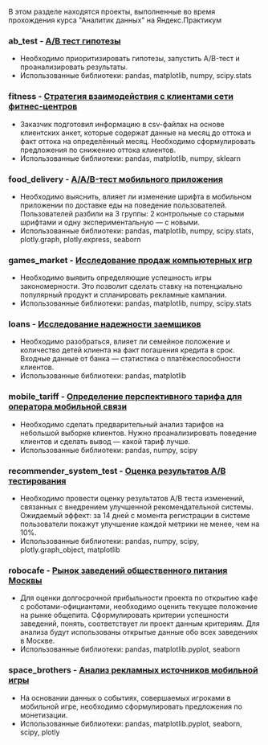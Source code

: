 В этом разделе находятся проекты, выполненные во время прохождения курса "Аналитик данных" на Яндекс.Практикум
### ab_test  - <a href='https://github.com/gilmanov-ma/yandex_praktikum/blob/main/ab%20test/ab_test.ipynb'> А/В тест гипотезы </a> <br>
- Необходимо приоритизировать гипотезы, запустить A/B-тест и проанализировать результаты.<br>
- Использованные библиотеки: pandas, matplotlib, numpy, scipy.stats<br>

### fitness  - <a href='https://github.com/gilmanov-ma/yandex_praktikum/blob/main/fitness/fitness.ipynb'> Cтратегия взаимодействия с клиентами сети фитнес-центров </a> <br>
- Заказчик подготовил информацию в csv-файлах на основе клиентских анкет, которые содержат данные на месяц до оттока и факт оттока на определённый месяц. Необходимо сформулировать предложения по снижению оттока клиентов.<br>
- Использованные библиотеки: pandas, matplotlib, numpy, sklearn<br>

### food_delivery  - <a href='https://github.com/gilmanov-ma/yandex_praktikum/blob/main/food_delivery/food_delivery.ipynb'> A/A/B-тест мобильного приложения </a> <br>
- Необходимо выяснить, влияет ли изменение шрифта в мобильном приложении по доставке еды на поведение пользователей. Пользователей разбили на 3 группы: 2 контрольные со старыми шрифтами и одну экспериментальную — с новыми.<br>
- Использованные библиотеки: pandas, matplotlib, numpy, scipy.stats, plotly.graph, plotly.express, seaborn<br>

### games_market  - <a href='https://github.com/gilmanov-ma/yandex_praktikum/blob/main/games_market/games.ipynb'> Исследование продаж компьютерных игр </a> <br>
- Необходимо выявить определяющие успешность игры закономерности. Это позволит сделать ставку на потенциально популярный продукт и спланировать рекламные кампании.<br>
- Использованные библиотеки: pandas, matplotlib, numpy, scipy.stats<br>

### loans  - <a href='https://github.com/gilmanov-ma/yandex_praktikum/blob/main/loans/loans.ipynb'> Исследование надежности заемщиков </a> <br>
- Необходимо разобраться, влияет ли семейное положение и количество детей клиента на факт погашения кредита в срок. Входные данные от банка — статистика о платёжеспособности клиентов.<br>
- Использованные библиотеки: pandas, matplotlib<br>

### mobile_tariff  - <a href='https://github.com/gilmanov-ma/yandex_praktikum/blob/main/mobile_tariff/megaline.ipynb'> Определение перспективного тарифа для оператора мобильной связи</a> <br>
- Необходимо сделать предварительный анализ тарифов на небольшой выборке клиентов. Нужно проанализировать поведение клиентов и сделать вывод — какой тариф лучше.<br>
- Использованные библиотеки: pandas, numpy, scipy<br>

### recommender_system_test - <a href='https://github.com/gilmanov-ma/yandex_praktikum/blob/main/recommender_system_test/recommender_system_test.ipynb'> Оценка результатов А/В тестирования </a> <br>
- Необходимо провести оценку результатов A/B теста изменений, связанных с внедрением улучшенной рекомендательной системы. Ожидаемый эффект: за 14 дней с момента регистрации в системе пользователи покажут улучшение каждой метрики не менее, чем на 10%.<br>
- Использованные библиотеки: pandas, numpy, scipy, plotly.graph_object, matplotlib<br>

### robocafe - <a href='https://github.com/gilmanov-ma/yandex_praktikum/blob/main/robocafe/food_market.ipynb'> Рынок заведений общественного питания Москвы </a> <br>
- Для оценки долгосрочной прибыльности проекта по открытию кафе с роботами-официантами, необходимо оценить текущее положение на рынке общепита. Сформулировать критерии успешности заведений, понять, соответствует ли проект данным критериям. Для анализа будут использованы открытые данные обо всех заведениях в Москве.<br>
- Использованные библиотеки: pandas, matplotlib.pyplot, seaborn<br>

### space_brothers - <a href='https://github.com/gilmanov-ma/yandex_praktikum/blob/main/space_brothers/space_brothers.ipynb'> Анализ рекламных источников мобильной игры </a> <br>
- На основании данных о событиях, совершаемых игроками в мобильной игре, необходимо сформулировать предложения по монетизации.<br>
- Использованные библиотеки: pandas, matplotlib.pyplot, seaborn, scipy, plotly <br>
